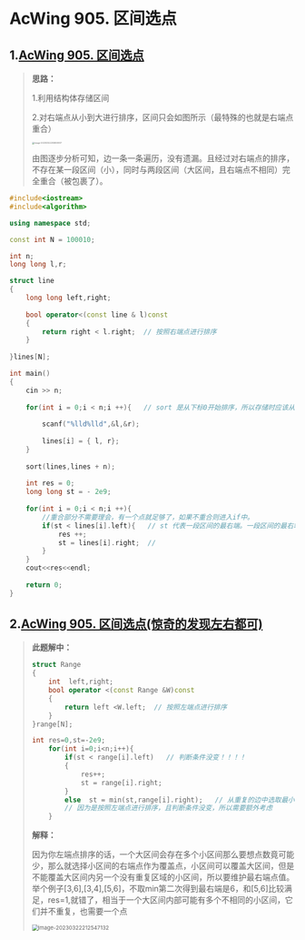 # AcWing 905. 区间选点

## 1.[AcWing 905. 区间选点](https://www.acwing.com/problem/content/907/)

> **思路：**
>
> 1.利用结构体存储区间
>
> 2.对右端点从小到大进行排序，区间只会如图所示（最特殊的也就是右端点重合）
>
> <img src="C:\Users\Hongwei Tang\AppData\Roaming\Typora\typora-user-images\image-20230322205806937.png" alt="image-20230322205806937" style="zoom:25%;" />
>
> 由图逐步分析可知，边一条一条遍历，没有遗漏。且经过对右端点的排序，不存在某一段区间（小），同时与两段区间（大区间，且右端点不相同）完全重合（被包裹了）。

```C++
#include<iostream>
#include<algorithm>

using namespace std;

const int N = 100010;

int n;
long long l,r;

struct line
{
    long long left,right;
    
    bool operator<(const line & l)const
    {
        return right < l.right;  // 按照右端点进行排序
    }
    
}lines[N];

int main()
{
    cin >> n;
    
    for(int i = 0;i < n;i ++){   // sort 是从下标0开始排序，所以存储时应该从下标0开始
        
        scanf("%lld%lld",&l,&r);
        
        lines[i] = { l, r};
    }
    
    sort(lines,lines + n);
    
    int res = 0;
    long long st = - 2e9;
    
    for(int i = 0;i < n;i ++){
        //重合部分不需要理会，有一个点就足够了，如果不重合则进入if中。
        if(st < lines[i].left){   // st 代表一段区间的最右端。一段区间的最右端小于另一端区间的最左端，则两个区间不重合。那么所需的点必须加一。
            res ++;
            st = lines[i].right;  //
        }
    }
    cout<<res<<endl;
    
    return 0;
}
```

## 2.[AcWing 905. 区间选点(惊奇的发现左右都可)](https://www.acwing.com/solution/content/10615/)

> **此题解中：**
>
> ```C++
> struct Range
> {
>     int  left,right;
>     bool operator <(const Range &W)const
>     {
>         return left <W.left;  // 按照左端点进行排序
>     }
> }range[N];
> 
> int res=0,st=-2e9;
>     for(int i=0;i<n;i++){
>         if(st < range[i].left)   // 判断条件没变！！！！
>         {
>             res++;
>             st = range[i].right;
>         }
>         else  st = min(st,range[i].right);   // 从重复的边中选取最小值
>         // 因为是按照左端点进行排序，且判断条件没变，所以需要额外考虑
>     }
> ```
>
> **解释：**
>
> 因为你左端点排序的话，一个大区间会存在多个小区间那么要想点数竟可能少，那么就选择小区间的右端点作为覆盖点，小区间可以覆盖大区间，但是不能覆盖大区间内另一个没有重复区域的小区间，所以要维护最右端点值。举个例子[3,6],[3,4],[5,6]，不取min第二次得到最右端是6，和[5,6]比较满足，res=1,就错了，相当于一个大区间内部可能有多个不相同的小区间，它们并不重复，也需要一个点
>
> <img src="C:\Users\Hongwei Tang\AppData\Roaming\Typora\typora-user-images\image-20230322212547132.png" alt="image-20230322212547132" style="zoom: 67%;" />
>
> 